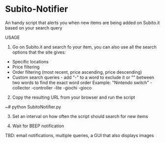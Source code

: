 # Subito-Notifier
An handy script that alerts you when new items are being added on Subito.it based on your search query

USAGE

1) Go on Subito.it and search fo your item, you can also use all the search options that the site gives:
- Specific locations
- Price filtering
- Order filtering (most recent, price ascending, price descending)
- Custom search queries - add "-" to a word to exclude it or "" between two words to find the exact word order
Example: "Nintendo switch" -collector -controller -lite -giochi -gioco


2) Copy the resulting URL from your browser and run the script

~# python SubitoNotifier.py

3) Set an interval on how often the script should search for new items

4) Wait for BEEP notification


TBD: email notifications, multiple queries, a GUI that also displays images
